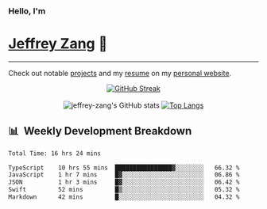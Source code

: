 
### Hello, I'm 
# [Jeffrey Zang](https://www.linkedin.com/in/jeffreyzang/) 🦀

---

Check out notable [projects](https://jeffz.dev/projects) and my [resume](https://jeffz.dev/resume) on my [personal website](https://jeffz.dev/).

<div align = 'center'>

[![GitHub Streak](https://github-readme-streak-stats.herokuapp.com/?user=jeffrey-zang&theme=tokyonight)](https://git.io/streak-stats)
<br></br>
![jeffrey-zang's GitHub stats](https://github-readme-stats.vercel.app/api?username=jeffrey-zang&show_icons=true&theme=tokyonight&hide_rank=true&hide=stars) 
[![Top Langs](https://github-readme-stats.vercel.app/api/top-langs/?username=jeffrey-zang&hide=ShaderLab,HLSL&layout=compact&theme=tokyonight)](https://github.com/anuraghazra/github-readme-stats)

</div>

## 📊 &nbsp;Weekly Development Breakdown
<!--START_SECTION:waka-->

```txt
Total Time: 16 hrs 24 mins

TypeScript    10 hrs 55 mins  ████████████████▓░░░░░░░░   66.32 %
JavaScript    1 hr 7 mins     █▓░░░░░░░░░░░░░░░░░░░░░░░   06.86 %
JSON          1 hr 3 mins     █▓░░░░░░░░░░░░░░░░░░░░░░░   06.42 %
Swift         52 mins         █▒░░░░░░░░░░░░░░░░░░░░░░░   05.32 %
Markdown      42 mins         █░░░░░░░░░░░░░░░░░░░░░░░░   04.32 %
```

<!--END_SECTION:waka-->

